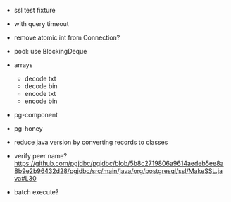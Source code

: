 
- ssl test fixture
- with query timeout
- remove atomic int from Connection?
- pool: use BlockingDeque

- arrays
  - decode txt
  - decode bin
  - encode txt
  - encode bin

- pg-component
- pg-honey
- reduce java version by converting records to classes
- verify peer name? https://github.com/pgjdbc/pgjdbc/blob/5b8c2719806a9614aedeb5ee8a8b9e2b96432d28/pgjdbc/src/main/java/org/postgresql/ssl/MakeSSL.java#L30
- batch execute?
